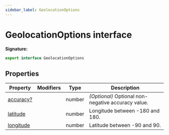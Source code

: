 ```yaml
---
sidebar_label: GeolocationOptions
---
```


# GeolocationOptions interface

**Signature:**

```typescript
export interface GeolocationOptions
```

## Properties

| Property                                                 | Modifiers | Type   | Description                                             |
| -------------------------------------------------------- | --------- | ------ | ------------------------------------------------------- |
| [accuracy?](./puppeteer.geolocationoptions.accuracy.md)  |           | number | <i>(Optional)</i> Optional non-negative accuracy value. |
| [latitude](./puppeteer.geolocationoptions.latitude.md)   |           | number | Longitude between -180 and 180.                         |
| [longitude](./puppeteer.geolocationoptions.longitude.md) |           | number | Latitude between -90 and 90.                            |
